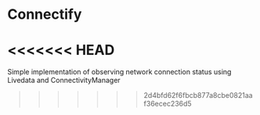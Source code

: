 # Connectify
<<<<<<< HEAD
=======
Simple implementation of observing network connection status using Livedata and ConnectivityManager
>>>>>>> 2d4bfd62f6fbcb877a8cbe0821aaf36ecec236d5
